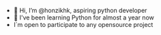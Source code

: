 - 👋 Hi, I’m @honzikhk, aspiring python developer
- 🌱 I've been learning Python for almost a year now
- I´m open to participate to any opensource project
